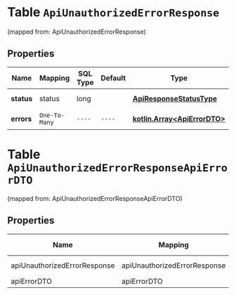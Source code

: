 
# Table `ApiUnauthorizedErrorResponse`
(mapped from: ApiUnauthorizedErrorResponse)

## Properties
Name | Mapping | SQL Type | Default | Type | Description | Notes
---- | ------- | -------- | ------- | ---- | ----------- | -----
**status** | status | long |  | [**ApiResponseStatusType**](ApiResponseStatusType.md) |  |  [optional] [foreignkey]
**errors** | `One-To-Many` | `----` | `----`  | [**kotlin.Array&lt;ApiErrorDTO&gt;**](ApiErrorDTO.md) | Список ошибок. |  [optional]



# **Table `ApiUnauthorizedErrorResponseApiErrorDTO`**
(mapped from: ApiUnauthorizedErrorResponseApiErrorDTO)

## Properties
Name | Mapping | SQL Type | Default | Type | Description | Notes
---- | ------- | -------- | ------- | ---- | ----------- | -----
apiUnauthorizedErrorResponse | apiUnauthorizedErrorResponse | long | | kotlin.Long | Primary Key | *one*
apiErrorDTO | apiErrorDTO | long | | kotlin.Long | Foreign Key | *many*



